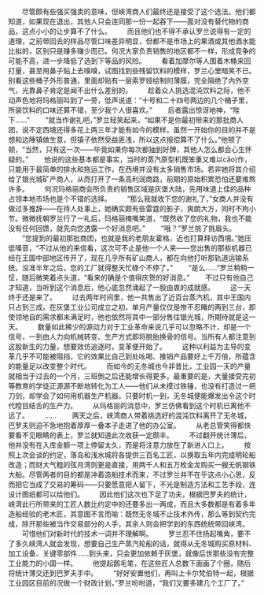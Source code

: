 　　尽管颇有些强买强卖的意味，但峡湾商人们最终还是接受了这个选法。他们都知道，如果现在退出，其他人只会连同那一份一起吞下——面对没有替代物的商品，这点小小的让步算不了什么。
　　而且他们也不得不承认罗兰说得有一定的道理，之前带回去的样品尽管口味差异明显，但都不是市场上的果酒或其他酒水能比拟的，区别只是赚多赚少而已。何况大家负责销售的地区都不一样，形成竞争的可能不高，进一步降低了选到下等品的风险。
　　看着加摩尔等人围着木桶来回打量，甚至用鼻子贴上去嗅嗅，试图找到些残留饮料的模样，罗兰心里暗笑不已。别看这些桶子外形普通，里面却贴有一层索罗娅绘制的薄膜，完全隔绝了内外空气，光靠鼻子肯定是闻不出什么差别的。
　　趁着众人挑选混沌饮料之际，他不动声色地将玛格丽叫到了一旁，低声说道：“十号和二十四号两边的几个桶子里，所装饮料的口味还算不错，至少我个人很喜欢。”
　　后者露出惊讶地神，“陛下……”
　　“就当作谢礼吧，”罗兰轻笑起来，“如果不是你最初带来的那批商人团，说不定西境还得多花上两三年才能有如今的模样。虽然一开始你的目的并不是想和边陲镇做生意，但镇子依然受益匪浅，所以这点报偿算不了什么。”他顿了顿，“当然，只有这一次——毕竟如果你每次都抽到好牌，其他人怎么都会心生怀疑的。”
　　他说的这些基本都是事实，当时的蒸汽原型机既笨重又难以cāo)作，只能用于最简单的排水和拖运工作，在西境并没有太多销售市场。若非她将其介绍给了银光城矿产商人，从而打开了一条高利润商路，前期的原始积累恐怕还要难熬许多。
　　何况玛格丽商会所负责的销售区域是灰堡大陆，先用味道上佳的品种占领本地市场也是个不错的选择。
　　“那么我就收下您的谢礼了，”女商人并没有做过多推辞——在待人处事上，她确实颇有些雷霆的影子，爽朗大方，同时不拘小节。微微抚朝罗兰行了一礼后，玛格丽掩嘴笑道，“既然收了您的礼物，我也不能没有任何回馈，就先向您透露一个好消息吧。”
　　“哦？”罗兰挑了挑眉头。
　　“您提到的最初那批商团，也就是我的老朋友霍格，近也打算拜访西境。”她压低嗓音，“不过从他的来信看，这次可不止是他一个人来——您出售的那些机器已经在王国中部地区传开了，现在几乎所有矿山商人，都在向他打听那轨道运输系统。没准半年之后，您的工厂就得整天忙碌个不停了。”
　　“是么……”罗兰稍稍一怔，随后微笑着点头道，“看来的确是个值得庆贺的好消息。”
　　不过只有他自己才知道，当听到这个消息后，他心底忽然涌起了一股由衷的成就感。
　　这一天终于还是来了。
　　过去两年时间里，他一共售出了近百台蒸汽机，其中王国内只占到三成。在灰堡工业公司成立之初，单月产量仅仅是惨不忍睹的两到三台，即使领地自的需求都未满足时，他也依然将其中一部分售往银光城，所期待就是这一天。
　　数量如此稀少的源动力对于工业革命来说几乎可以忽略不计，却是一个信号，一到由人力向机械转变、生产方式即将脱胎换骨的信号。当所有人都注意到这股新生的力量，想要效仿追逐时，变革便开始了。
　　这种以利益为主导的变革几乎不可能被阻挡，它的效果比自己到处吆喝、推销产品要好上千万倍，所蕴含的能量足以改变整个时代。
　　而如今的无冬城也今非昔比，工业园一天的产量就相当于过去的一个月，三班倒之后还能增长得更多。最重要的是，大量接受完初等教育的学徒正源源不断地转化为工人——他们从未摸过铁锤，也没有打造过一把刀剑，却学会了如何用机器生产机器。只要时机一到，无冬城便能爆发出令这个时代瞠目结舌的生产力。
　　从玛格丽的消息中，罗兰仿佛看到这个时机已离他不远了。
　　……
　　两天之后，峡湾商人带着挑选好的混沌饮料离开了无冬城，巴罗夫则迫不急地抱着厚厚一叠本子走进了他的办公室。
　　从老总管笑得都快要看不见眼睛的表上，罗兰就知道此次收获一定颇丰。
　　不过翻开统计薄后，他并没有在入库金额一项上停留太久，而是将注意力放在了新进人口上。
　　按照上次会谈的约定，落岛和浅水城将各提供三百名工匠，以换取五年内完成明轮船改造；而财大气粗的弦月湾则更是直接，用两千人和五万枚金龙购买一艘无帆钢铁大船。尽管两者的目的都是冲着造船技术而来，不过罗兰并不在乎这点小心思，反而把它当成了交易的筹码——只要愿意把人留下，不光是制造方法和工艺手段，连设计图纸都可以给他们。
　　因此他们这次也下足了功夫，根据巴罗夫的统计，峡湾此行所带来的工匠人数比约定中的还要多出一两成，而且大多数都是有着多年造船经验的老木匠，其意图不言而喻：既然无冬城不止技术外传，那么等到契约完成，除开那些被当作交易部分的人手，其余人则会把学到的东西统统带回峡湾。
　　可惜他们对新时代的技术一词并不理解啊。
　　罗兰忍不住扬起嘴角，要不了多久峡湾人就会发现，想要自己生产蒸汽轮船的话，就得从无冬城购买原材料、加工设备、关键零部件……到头来，只会更加依赖于灰堡，就像后世那些没有完整工业能力的小国一样。
　　他提起鹅毛笔，在这些匠人总数下面画了个圈，随后将统计薄交还到巴罗夫手中。
　　“好好安置他们，再叫上卡尔梵伯特一起，根据工业园区目前的况做一个财政计划，”罗兰吩咐道，“我们又要多建几个工厂了。”